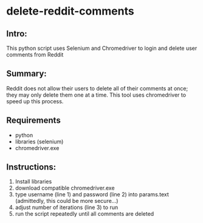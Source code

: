 # delete-reddit-comments
## Intro: 
This python script uses Selenium and Chromedriver to login and delete user comments from Reddit

## Summary:
Reddit does not allow their users to delete all of their comments at once; they may only delete them one at a time. This tool uses chromedriver to speed up this process. 

## Requirements
- python
- libraries (selenium)
- chromedriver.exe

## Instructions:
1. Install libraries
2. download compatible chromedriver.exe
3. type username (line 1) and password (line 2) into params.text (admittedly, this could be more secure...)
4. adjust number of iterations (line 3) to run
5. run the script repeatedly until all comments are deleted
